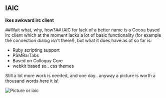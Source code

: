 IAIC
-------
**ikes awkward irc client**

##Wait what, why, how?##
IAIC for lack of a better name is a Cocoa based irc client which at the moment lacks a lot of basic 
functionality (for example the connection dialog isn't there!), but what it does have as of so far is:
  - Ruby scripting support
  - PSMBarTabs
  - Based on Colloquy Core
  - webkit based so.. css themes  
  
Still a lot more work is needed, and one day.. anyway a picture is worth a thousand words here it is!

![Picture or iaic](http://imgur.com/Xfrwq.png)
